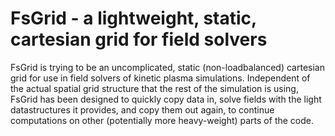 # FsGrid - a lightweight, static, cartesian grid for field solvers

FsGrid is trying to be an uncomplicated, static (non-loadbalanced) cartesian grid for
use in field solvers of kinetic plasma simulations. Independent of the actual spatial
grid structure that the rest of the simulation is using, FsGrid has been designed to
quickly copy data in, solve fields with the light datastructures it provides, and
copy them out again, to continue computations on other (potentially more heavy-weight)
parts of the code.
